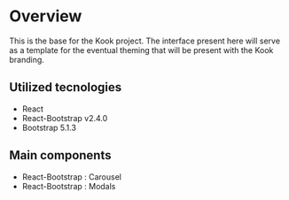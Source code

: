 # Overview

This is the base for the Kook project.
The interface present here will serve as a template for the eventual
theming that will be present with the Kook branding.

## Utilized tecnologies

- React
- React-Bootstrap v2.4.0
- Bootstrap 5.1.3

## Main components 

- React-Bootstrap : Carousel
- React-Bootstrap : Modals